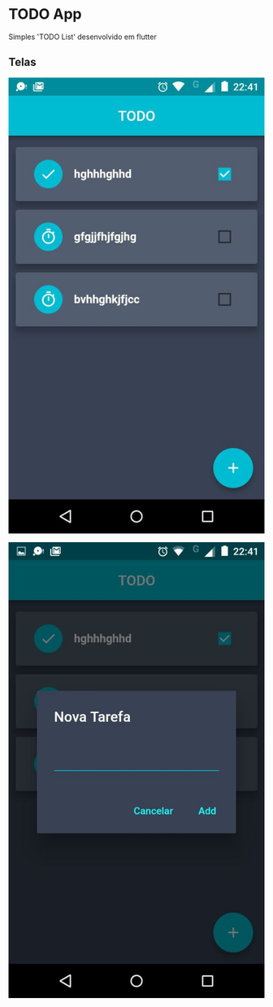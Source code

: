 # TODO App

Simples 'TODO List' desenvolvido em flutter

## Telas
![Tela Principal](lib/screenshots/index.jpeg)

![Inserir Tarefa](lib/screenshots/dialog.jpeg)


